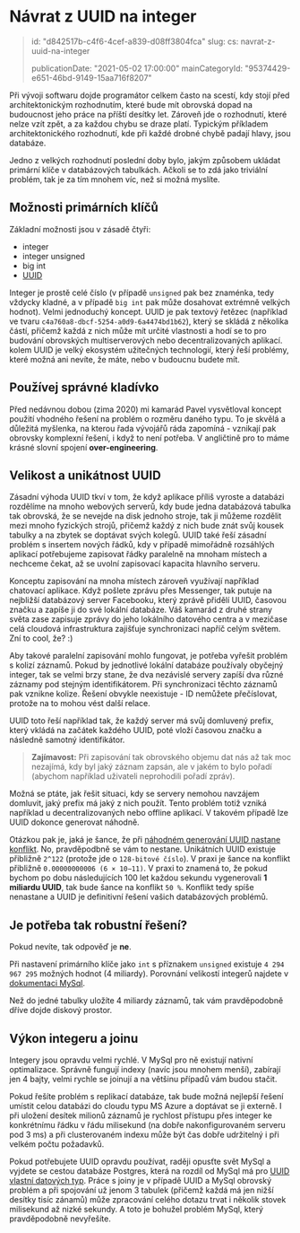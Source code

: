 Návrat z UUID na integer
========================

> id: "d842517b-c4f6-4cef-a839-d08ff3804fca"
> slug:
> 	cs: navrat-z-uuid-na-integer
> 
> publicationDate: "2021-05-02 17:00:00"
> mainCategoryId: "95374429-e651-46bd-9149-15aa716f8207"

Při vývoji softwaru dojde programátor celkem často na scestí, kdy stojí před architektonickým rozhodnutím, které bude mít obrovská dopad na budoucnost jeho práce na příští desítky let. Zároveň jde o rozhodnutí, které nelze vzít zpět, a za každou chybu se draze platí. Typickým příkladem architektonického rozhodnutí, kde při každé drobné chybě padají hlavy, jsou databáze.

Jedno z velkých rozhodnutí poslední doby bylo, jakým způsobem ukládat primární klíče v databázových tabulkách. Ačkoli se to zdá jako triviální problém, tak je za tím mnohem víc, než si možná myslíte.

Možnosti primárních klíčů
-------------------------

Základní možnosti jsou v zásadě čtyři:

- integer
- integer unsigned
- big int
- <a href="/uuid-performance">UUID</a>

Integer je prostě celé číslo (v případě `unsigned` pak bez znaménka, tedy vždycky kladné, a v případě `big int` pak může dosahovat extrémně velkých hodnot). Velmi jednoduchý koncept. UUID je pak textový řetězec (například ve tvaru `c4a760a8-dbcf-5254-a0d9-6a4474bd1b62`), který se skládá z několika částí, přičemž každá z nich může mít určité vlastnosti a hodí se to pro budování obrovských multiserverových nebo decentralizovaných aplikací. kolem UUID je velký ekosystém užitečných technologií, který řeší problémy, které možná ani nevíte, že máte, nebo v budoucnu budete mít.

Používej správné kladívko
-------------------------

Před nedávnou dobou (zima 2020) mi kamarád Pavel vysvětloval koncept použití vhodného řešení na problém o rozměru daného typu. To je skvělá a důležitá myšlenka, na kterou řada vývojářů ráda zapomíná - vznikají pak obrovsky komplexní řešení, i když to není potřeba. V angličtině pro to máme krásné slovní spojení **over-engineering**.

Velikost a unikátnost UUID
--------------------------

Zásadní výhoda UUID tkví v tom, že když aplikace příliš vyroste a databázi rozdělíme na mnoho webových serverů, kdy bude jedna databázová tabulka tak obrovská, že se nevejde na disk jednoho stroje, tak ji můžeme rozdělit mezi mnoho fyzických strojů, přičemž každý z nich bude znát svůj kousek tabulky a na zbytek se doptávat svých kolegů. UUID také řeší zásadní problém s insertem nových řádků, kdy v případě mimořádně rozsáhlých aplikací potřebujeme zapisovat řádky paralelně na mnoham místech a nechceme čekat, až se uvolní zapisovací kapacita hlavního serveru.

Konceptu zapisování na mnoha místech zároveň využívají například chatovací aplikace. Když pošlete zprávu přes Messenger, tak putuje na nejbližší databázový server Facebooku, který zprávě přidělí UUID, časovou značku a zapíše ji do své lokální databáze. Váš kamarád z druhé strany světa zase zapisuje zprávy do jeho lokálního datového centra a v mezičase celá cloudová infrastruktura zajišťuje synchronizaci napříč celým světem. Zní to cool, že? :)

Aby takové paralelní zapisování mohlo fungovat, je potřeba vyřešit problém s kolizí záznamů. Pokud by jednotlivé lokální databáze používaly obyčejný integer, tak se velmi brzy stane, že dva nezávislé servery zapíší dva různé záznamy pod stejným identifikátorem. Při synchronizaci těchto záznamů pak vznikne kolize. Řešení obvykle neexistuje - ID nemůžete přečíslovat, protože na to mohou vést další relace.

UUID toto řeší například tak, že každý server má svůj domluvený prefix, který vkládá na začátek každého UUID, poté vloží časovou značku a následně samotný identifikátor.

> **Zajímavost:** Při zapisování tak obrovského objemu dat nás až tak moc nezajímá, kdy byl jaký záznam zapsán, ale v jakém to bylo pořadí (abychom například uživateli neprohodili pořadí zpráv).

Možná se ptáte, jak řešit situaci, kdy se servery nemohou navzájem domluvit, jaký prefix má jaký z nich použít. Tento problém totiž vzniká například u decentralizovaných nebo offline aplikací. V takovém případě lze UUID dokonce generovat náhodně.

Otázkou pak je, jaká je šance, že při <a href="https://stackoverflow.com/questions/1155008/how-unique-is-uuid">náhodném generování UUID nastane konflikt</a>. No, pravděpodbně se vám to nestane. Unikátních UUID existuje přibližně `2^122` (protože jde o `128-bitové číslo`). V praxi je šance na konflikt přibližně `0.00000000006 (6 × 10−11)`. V praxi to znamená to, že pokud bychom po dobu následujících 100 let každou sekundu vygenerovali **1 miliardu UUID**, tak bude šance na konflikt `50 %`. Konflikt tedy spíše nenastane a UUID je definitivní řešení vašich databázových problémů.

Je potřeba tak robustní řešení?
-------------------------------

Pokud nevíte, tak odpověď je **ne**.

Při nastavení primárního klíče jako `int` s příznakem `unsigned` existuje `4 294 967 295` možných hodnot (4 miliardy). Porovnání velikostí integerů najdete v <a href="https://dev.mysql.com/doc/refman/8.0/en/integer-types.html">dokumentaci MySql</a>.

Než do jedné tabulky uložíte 4 miliardy záznamů, tak vám pravděpodobně dříve dojde diskový prostor.

Výkon integeru a joinu
----------------------

Integery jsou opravdu velmi rychlé. V MySql pro ně existují nativní optimalizace. Správně fungují indexy (navíc jsou mnohem menší), zabírají jen 4 bajty, velmi rychle se joinují a na většinu případů vám budou stačit.

Pokud řešíte problém s replikací databáze, tak bude možná nejlepší řešení umístit celou databázi do cloudu typu MS Azure a doptávat se ji externě. I při uložení desítek milionů záznamů je rychlost přístupu přes integer ke konkrétnímu řádku v řádu milisekund (na dobře nakonfigurovaném serveru pod 3 ms) a při clusterovaném indexu může být čas dobře udržitelný i při velkém počtu požadavků.

Pokud potřebujete UUID opravdu používat, raději opusťte svět MySql a vyjdete se cestou databáze Postgres, která na rozdíl od MySql má pro <a href="https://www.postgresql.org/docs/9.1/datatype-uuid.html">UUID vlastní datových typ</a>. Práce s joiny je v případě UUID a MySql obrovský problém a při spojování už jenom 3 tabulek (přičemž každá má jen nižší desítky tisíc zánamů) může zpracování celého dotazu trvat i několik stovek milisekund až nizké sekundy. A toto je bohužel problém MySql, který pravděpodobně nevyřešíte.
